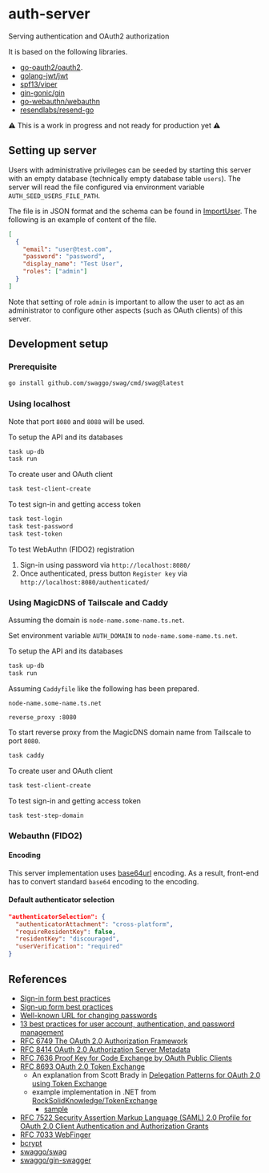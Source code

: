 # auth-server

Serving authentication and OAuth2 authorization

It is based on the following libraries.

- [go-oauth2/oauth2](https://github.com/go-oauth2/oauth2).
- [golang-jwt/jwt](https://github.com/golang-jwt/jwt)
- [spf13/viper](https://github.com/spf13/viper)
- [gin-gonic/gin](https://github.com/gin-gonic/gin)
- [go-webauthn/webauthn](https://github.com/go-webauthn/webauthn)
- [resendlabs/resend-go](https://github.com/resendlabs/resend-go)


:warning: This is a work in progress and not ready for production yet :warning:

## Setting up server

Users with administrative privileges can be seeded by starting this server with
an empty database (technically empty database table `users`). The server will
read the file configured via environment variable `AUTH_SEED_USERS_FILE_PATH`.

The file is in JSON format and the schema can be found in
[ImportUser](https://github.com/alexhokl/auth-server/blob/c7a770df8026e77f4163df6a9a9d40db3b76a29e/api/model.go#L118). The following is an example of content of the file.

```json
[
  {
    "email": "user@test.com",
    "password": "password",
    "display_name": "Test User",
    "roles": ["admin"]
  }
]
```

Note that setting of role `admin` is important to allow the user to act as an
administrator to configure other aspects (such as OAuth clients) of this server.

## Development setup

### Prerequisite

```sh
go install github.com/swaggo/swag/cmd/swag@latest
```

### Using localhost

Note that port `8080` and `8088` will be used.

To setup the API and its databases

```sh
task up-db
task run
```

To create user and OAuth client

```sh
task test-client-create
```

To test sign-in and getting access token

```sh
task test-login
task test-password
task test-token
```

To test WebAuthn (FIDO2) registration

1. Sign-in using password via `http://localhost:8080/`
2. Once authenticated, press button `Register key` via
   `http://localhost:8080/authenticated/`

### Using MagicDNS of Tailscale and Caddy

Assuming the domain is `node-name.some-name.ts.net`.

Set environment variable `AUTH_DOMAIN` to `node-name.some-name.ts.net`.

To setup the API and its databases

```sh
task up-db
task run
```

Assuming `Caddyfile` like the following has been prepared.

```
node-name.some-name.ts.net

reverse_proxy :8080
```

To start reverse proxy from the MagicDNS domain name from Tailscale to port
`8080`.

```sh
task caddy
```

To create user and OAuth client

```sh
task test-client-create
```

To test sign-in and getting access token

```sh
task test-step-domain
```

### Webauthn (FIDO2)

#### Encoding

This server implementation uses
[base64url](https://datatracker.ietf.org/doc/html/rfc4648#section-5) encoding.
As a result, front-end has to convert standard `base64` encoding to the
encoding.

#### Default authenticator selection

```json
"authenticatorSelection": {
  "authenticatorAttachment": "cross-platform",
  "requireResidentKey": false,
  "residentKey": "discouraged",
  "userVerification": "required"
}
```

## References

- [Sign-in form best practices](https://web.dev/sign-in-form-best-practices/)
- [Sign-up form best practices](https://web.dev/sign-up-form-best-practices/)
- [Well-known URL for changing passwords](https://web.dev/change-password-url/)
- [13 best practices for user account, authentication, and password
  management](https://cloud.google.com/blog/products/identity-security/account-authentication-and-password-management-best-practices)
- [RFC 6749 The OAuth 2.0 Authorization
  Framework](https://www.rfc-editor.org/rfc/rfc6749)
- [RFC 8414 OAuth 2.0 Authorization Server
  Metadata](https://www.rfc-editor.org/rfc/rfc8414.html)
- [RFC 7636 Proof Key for Code Exchange by OAuth Public
  Clients](https://www.rfc-editor.org/rfc/rfc7636)
- [RFC 8693 OAuth 2.0 Token
  Exchange](https://www.rfc-editor.org/rfc/rfc8693.html)
  * An explanation from Scott Brady in [Delegation Patterns for OAuth 2.0 using
    Token
    Exchange](https://www.scottbrady91.com/oauth/delegation-patterns-for-oauth-20)
  * example implementation in .NET from
    [RockSolidKnowledge/TokenExchange](https://github.com/RockSolidKnowledge/TokenExchange)
    + [sample](https://docs.duendesoftware.com/identityserver/v5/tokens/extension_grants/token_exchange/)
- [RFC 7522 Security Assertion Markup Language (SAML) 2.0 Profile for OAuth 2.0
  Client Authentication and Authorization
  Grants](https://www.rfc-editor.org/rfc/rfc7522)
- [RFC 7033 WebFinger](https://www.rfc-editor.org/rfc/rfc7033)
- [bcrypt](https://en.wikipedia.org/wiki/Bcrypt)
- [swaggo/swag](https://github.com/swaggo/swag)
- [swaggo/gin-swagger](https://github.com/swaggo/gin-swagger)
